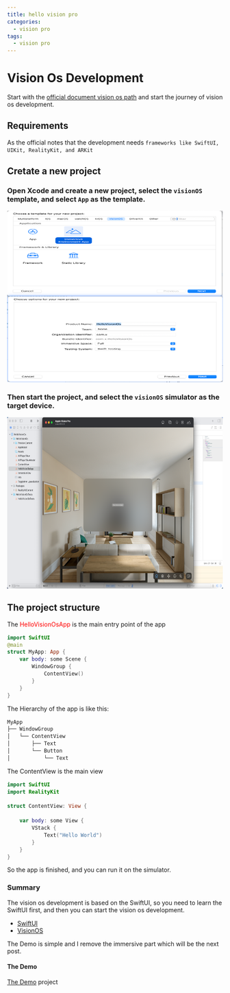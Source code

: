 ```yaml
---
title: hello vision pro
categories:
  - vision pro
tags:
  - vision pro
---
```


# Vision Os Development
Start with the [official document  vision os path](https://developer.apple.com/visionos/pathway/) and start the journey of vision os development.

## Requirements
As the official notes that the development needs `frameworks like SwiftUI, UIKit, RealityKit, and ARKit`

## Cretate a new project
### Open Xcode and create a new project, select the `visionOS` template, and select `App` as the template.
<!-- ![](/images/visionOs/helloVisionPro.png) -->
<img src="/images/visionOs/helloVisionPro.png" width="600" height="400" alt="Create Vision OS Project">


### Then start the project, and select the `visionOS` simulator as the target device.
<!-- ![](/images/visionOs/helloVisionProStart.png) -->
<img src="/images/visionOs/helloVisionProStart.png" width="600" height="400" alt="Create Vision OS Project">

## The project structure
The <font color=Red>HelloVisionOsApp</font> is the main entry point of the app
```swift
import SwiftUI
@main
struct MyApp: App {
    var body: some Scene {
        WindowGroup {
            ContentView()
        }
    }
}
```
The Hierarchy of the app is like this:
```swift
MyApp
├── WindowGroup
│   └── ContentView
│       ├── Text
│       └── Button
│           └── Text
```
The ContentView is the main view
```swift
import SwiftUI
import RealityKit

struct ContentView: View {

    var body: some View {
        VStack {
            Text("Hello World")
        }
    }
}
```
So the app is finished, and you can run it on the simulator.

### Summary
The vision os development is based on the SwiftUI, so you need to learn the SwiftUI first, and then you can start the vision os development.
- [SwiftUI](https://developer.apple.com/documentation/swiftui/)
- [VisionOS](https://developer.apple.com/documentation/visionos/creating-your-first-visionos-app)

The Demo is simple and I remove the immersive part which will be the next post.

#### The Demo
[The Demo](https://github.com/little-stoner/VisionOs) project